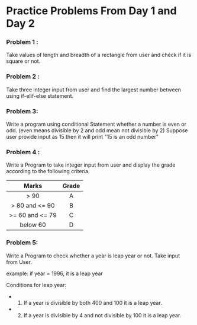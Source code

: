 # Practice Problems From Day 1 and Day 2

### Problem 1 :

Take values of length and breadth of a rectangle from user and check if it is square or
not.

### Problem 2 :

Take three integer input from user and find the largest number between using if-elif-else statement.

### Problem 3:

Write a program using conditional Statement whether a number is even or odd. (even means divisible by 2 and odd mean not divisible by 2)
Suppose user provide input as 15 then it will print "15 is an odd number"

### Problem 4 :

Write a Program to take integer input from user and display the grade according to the
following criteria.

|      Marks      | Grade |
| :-------------: | :---: |
|      > 90       |   A   |
| > 80 and <= 90  |   B   |
| >= 60 and <= 79 |   C   |
|    below 60     |   D   |

### Problem 5:

Write a Program to check whether a year is leap year or not. Take input from User.

example: if year = 1996, it is a leap year

Conditions for leap year:

- 1. If a year is divisible by both 400 and 100 it is a leap year.
- 2. If a year is divisible by 4 and not divisible by 100 it is a leap year.
